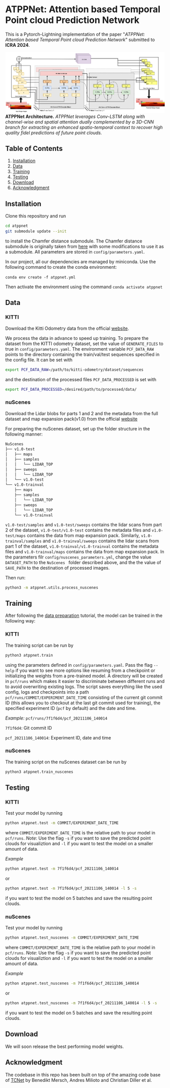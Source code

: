 # ATPPNet: Attention based Temporal Point cloud Prediction Network
This is a Pytorch-Lightning implementation of the paper "*ATPPNet: Attention based Temporal Point cloud Prediction Network*" submitted to **ICRA 2024**.

![](docs/ICRA_Architecture.png)
**ATPPNet Architecture.** *ATPPNet leverages Conv-LSTM along with channel-wise and spatial attention dually complemented by a 3D-CNN branch for extracting an enhanced spatio-temporal context to recover high quality fidel predictions of future point clouds.*


## Table of Contents
1. [Installation](#Installation)
2. [Data](#Data)
3. [Training](#Training)
4. [Testing](#Testing)
5. [Download](#Dwnload)
6. [Acknowledgment](#Acknowledgment)


## Installation

Clone this repository and run 
```bash
cd atppnet
git submodule update --init
```
to install the Chamfer distance submodule. The Chamfer distance submodule is originally taken from [here](https://github.com/chrdiller/pyTorchChamferDistance) with some modifications to use it as a submodule. All parameters are stored in ```config/parameters.yaml```.

In our project, all our dependencies are managed by miniconda. 
Use the following command to create the conda environment:

```conda env create -f atppnet.yml```

Then activate the environment using the command ```conda activate atppnet```

## Data
### KITTI
Download the Kitti Odometry data from the official [website](http://www.cvlibs.net/datasets/kitti/eval_odometry.php).

We process the data in advance to speed up training. To prepare the dataset from the KITTI odometry dataset, set the value of ```GENERATE_FILES``` to true in ```config/parameters.yaml```. The environment variable ```PCF_DATA_RAW``` points to the directory containing the train/val/test sequences specified in the config file. It can be set with

```bash
export PCF_DATA_RAW=/path/to/kitti-odometry/dataset/sequences
```

and the destination of the processed files ```PCF_DATA_PROCESSED``` is set with

```bash
export PCF_DATA_PROCESSED=/desired/path/to/processed/data/
```
### nuScenes
Download the Lidar blobs for parts 1 and 2 and the metadata from the full dataset and map expansion pack(v1.0) from the official [website](https://www.nuscenes.org/nuscenes#download)

For preparing the nuScenes dataset, set up the folder structure in the following manner:
```
NuScenes
├── v1.0-test
│   ├── maps
│   ├── samples
│   │   └── LIDAR_TOP
│   ├── sweeps
│   │   └── LIDAR_TOP
│   └── v1.0-test
└── v1.0-trainval
    ├── maps
    ├── samples
    │   └── LIDAR_TOP
    ├── sweeps
    │   └── LIDAR_TOP
    └── v1.0-trainval
```
`v1.0-test/samples` and `v1.0-test/sweeps` contains the lidar scans from part 2 of the dataset, `v1.0-test/v1.0-test` contains the metadata files and `v1.0-test/maps` contains the data from map expansion pack.
Similarly, `v1.0-trainval/samples` and `v1.0-trainval/sweeps` contains the lidar scans from part 1 of the dataset, `v1.0-trainval/v1.0-trainval` contains the metadata files and `v1.0-trainval/maps` contains the data from map expansion pack.
In the parameters filr `config/nuscenes_parameters.yml`, change the value ```DATASET_PATH``` to the `NuScenes ` folder described above, and the the value of ```SAVE_PATH``` to the destination of processed images.

Then run:
```bash
python3 -m atppnet.utils.process_nuscenes
```

## Training
After following the [data preparation](#data-preparation) tutorial, the model can be trained in the following way:

### KITTI
The training script can be run by
```bash
python3 atppnet.train
```
using the parameters defined in ```config/parameters.yaml```. Pass the flag ```--help``` if you want to see more options like resuming from a checkpoint or initializing the weights from a pre-trained model. A directory will be created in ```pcf/runs``` which makes it easier to discriminate between different runs and to avoid overwriting existing logs. The script saves everything like the used config, logs and checkpoints into a path ```pcf/runs/COMMIT/EXPERIMENT_DATE_TIME``` consisting of the current git commit ID (this allows you to checkout at the last git commit used for training), the specified experiment ID (```pcf``` by default) and the date and time.

*Example:*
```pcf/runs/7f1f6d4/pcf_20211106_140014```

```7f1f6d4```: Git commit ID

```pcf_20211106_140014```: Experiment ID, date and time

### nuScenes
The training script on the nuScenes dataset can be run by
```bash
python3 atppnet.train_nuscenes
```

## Testing
### KITTI
Test your model by running
```bash
python atppnet.test -m COMMIT/EXPERIMENT_DATE_TIME
```
where ```COMMIT/EXPERIMENT_DATE_TIME``` is the relative path to your model in ```pcf/runs```. *Note*: Use the flag ```-s``` if you want to save the predicted point clouds for visualiztion and ```-l``` if you want to test the model on a smaller amount of data.

*Example*
```bash
python atppnet.test -m 7f1f6d4/pcf_20211106_140014
```
or 
```bash
python atppnet.test -m 7f1f6d4/pcf_20211106_140014 -l 5 -s
```
if you want to test the model on 5 batches and save the resulting point clouds.

### nuScenes
Test your model by running
```bash
python atppnet.test_nuscenes -m COMMIT/EXPERIMENT_DATE_TIME
```
where ```COMMIT/EXPERIMENT_DATE_TIME``` is the relative path to your model in ```pcf/runs```. *Note*: Use the flag ```-s``` if you want to save the predicted point clouds for visualiztion and ```-l``` if you want to test the model on a smaller amount of data.

*Example*
```bash
python atppnet.test_nuscenes -m 7f1f6d4/pcf_20211106_140014
```
or 
```bash
python atppnet.test_nuscenes -m 7f1f6d4/pcf_20211106_140014 -l 5 -s
```
if you want to test the model on 5 batches and save the resulting point clouds.

## Download
We will soon release the best performing model weights.

## Acknowledgment
The codebase in this repo has been built on top of the amazing code base of [TCNet](https://github.com/PRBonn/point-cloud-prediction) by Benedikt Mersch, Andres Milioto and Christian Diller et al.
